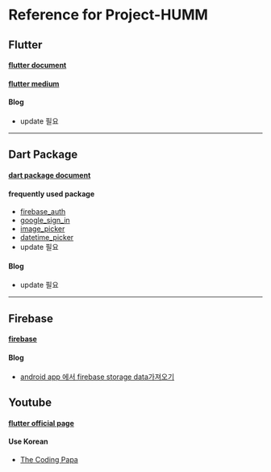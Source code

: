 # Reference for Project-HUMM
## Flutter
#### [flutter document](https://flutter.dev/docs)
#### [flutter medium](https://medium.com/flutter)
#### Blog
* update 필요
---------
## Dart Package
#### [dart package document](https://pub.dev/)
#### frequently used package
* [firebase_auth](https://pub.dev/packages/firebase_auth)
* [google_sign_in](https://pub.dev/packages/google_sign_in)
* [image_picker](https://pub.dev/packages/image_picker)
* [datetime_picker](https://pub.dev/packages/flutter_datetime_picker)
* update 필요
#### Blog
* update 필요
-----------
## Firebase
#### [firebase](https://firebase.google.com/?gclid=Cj0KCQjwrMHsBRCIARIsAFgSeI2_wh28YyOC9t19BPdSIH2Re3yB42TiM_zaKLb1tJm40xp0xohAuKMaAgLZEALw_wcB)
#### Blog
* [android app 에서 firebase storage data가져오기](https://medium.com/platfarm/android-app%EC%97%90%EC%84%9C-firebase-storage%EC%9D%98-%EB%8D%B0%EC%9D%B4%ED%84%B0-%EA%B0%80%EC%A0%B8%EC%98%A4%EA%B8%B0-d681e168f1c6)

## Youtube
#### [flutter official page](https://www.youtube.com/channel/UCwXdFgeE9KYzlDdR7TG9cMw)
#### Use Korean
* [The Coding Papa](https://www.youtube.com/channel/UCUH2DSbsNUz2sW3kBNn4ibw) 
